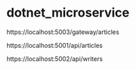 # dotnet_microservice

https://localhost:5003/gateway/articles

https://localhost:5001/api/articles

https://localhost:5002/api/writers